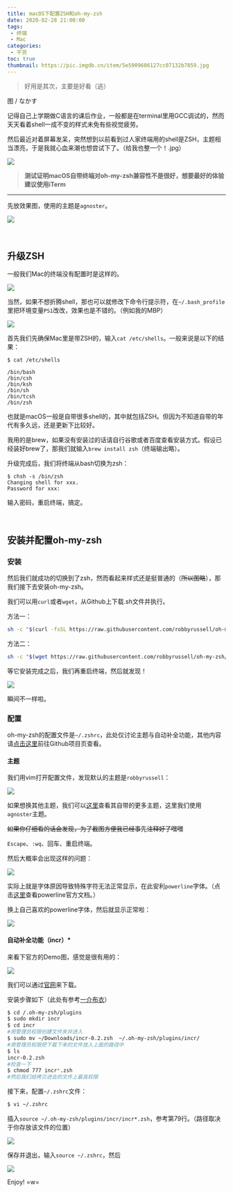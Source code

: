 ```yaml
---
title: macOS下配置ZSH和oh-my-zsh
date: 2020-02-28 21:00:00
tags: 
 - 终端
 - Mac
categories:
 - 干货
toc: true
thumbnail: https://pic.imgdb.cn/item/5e5909606127cc07132b7859.jpg
---
```


> 好用是其次，主要是好看（逃）

<!--more-->

图 / なかす

记得自己上学期做C语言的课后作业，一般都是在terminal里用GCC调试的，然而天天看着shell一成不变的样式未免有些视觉疲劳。

然后最近对着屏幕发呆，突然想到以前看到过人家终端用的shell是ZSH，主题相当漂亮，于是我就心血来潮也想尝试下了。（给我也整一个！.jpg）

![](https://pic.imgdb.cn/item/5e590ca76127cc07132be383.jpg)

> **测试证明macOS自带终端对oh-my-zsh兼容性不是很好，想要最好的体验建议使用iTerm**

___

先放效果图，使用的主题是`agnoster`。

![](https://pic.imgdb.cn/item/5e59059f6127cc07132aefee.png)

</br>

## 升级ZSH

一般我们Mac的终端没有配置时是这样的。

![](https://pic.imgdb.cn/item/5e590d5b6127cc07132bffb3.png)

当然，如果不想折腾shell，那也可以就修改下命令行提示符，在`~/.bash_profile`里把环境变量`PS1`改改，效果也是不错的。（例如我的MBP）

![](https://pic.imgdb.cn/item/5e590ec76127cc07132c30bd.jpg)

首先我们先确保Mac里是带ZSH的，输入`cat /etc/shells`。一般来说是以下的结果：

```
$ cat /etc/shells

/bin/bash
/bin/csh
/bin/ksh
/bin/sh
/bin/tcsh
/bin/zsh
```

也就是macOS一般是自带很多shell的，其中就包括ZSH。但因为不知道自带的年代有多久远，还是更新下比较好。

我用的是brew，如果没有安装过的话请自行谷歌或者百度查看安装方式。假设已经装好brew了，那我们就输入`brew install zsh`（终端输出略）。

升级完成后，我们将终端从bash切换为zsh：

```
$ chsh -s /bin/zsh
Changing shell for xxx.
Password for xxx: 
```

输入密码，重启终端，搞定。

</br>

## 安装并配置oh-my-zsh

### 安装

然后我们就成功的切换到了zsh，然而看起来样式还是挺普通的（~~所以图略~~），那我们接下去安装oh-my-zsh。

我们可以用`curl`或者`wget`，从Github上下载.sh文件并执行。

方法一：

```bash
sh -c "$(curl -fsSL https://raw.githubusercontent.com/robbyrussell/oh-my-zsh/master/tools/install.sh)"
```
方法二：

```bash
sh -c "$(wget https://raw.githubusercontent.com/robbyrussell/oh-my-zsh/master/tools/install.sh -O -)"
```
等它安装完成之后，我们再重启终端，然后就发现！

![](https://pic.imgdb.cn/item/5e59122e6127cc07132cbec6.png)

瞬间不一样啦。


### 配置

oh-my-zsh的配置文件是`~/.zshrc`，此处仅讨论主题与自动补全功能，其他内容请[点击这里](https://github.com/ohmyzsh/ohmyzsh)前往Github项目页查看。

#### 主题

我们用vim打开配置文件，发现默认的主题是`robbyrussell`：

![](https://pic.imgdb.cn/item/5e5917446127cc07132d7e4c.png)

如果想换其他主题，我们可以[这里](https://github.com/ohmyzsh/ohmyzsh/wiki/Themes)查看其自带的更多主题，这里我们使用`agnoster`主题。

~~如果你仔细看的话会发现，为了截图方便我已经事先注释好了嘿嘿~~

`Escape`、`:wq`、回车、重启终端。

然后大概率会出现这样的问题：

![](https://pic.imgdb.cn/item/5e5918e26127cc07132dc035.png)

实际上就是字体原因导致特殊字符无法正常显示，在此安利`powerline`字体。（点击[这里](https://github.com/powerline/fonts)查看powerline官方文档。）

换上自己喜欢的powerline字体，然后就显示正常啦：

![](https://pic.imgdb.cn/item/5e5918e26127cc07132dc032.png)

#### 自动补全功能（incr）*

来看下官方的Demo图，感觉是很有用的：

![](https://mimosa-pudica.net/img/zsh.gif)

我们可以通过[官网](https://mimosa-pudica.net/zsh-incremental.html)来下载。

安装步骤如下（此处有参考[一介布衣](http://yijiebuyi.com/blog/36955b84c57e338dd8255070b80829bf.html)）

```bash
$ cd /.oh-my-zsh/plugins
$ sudo mkdir incr
$ cd incr
#用管理员权限创建文件夹并进入
$ sudo mv ~/Downloads/incr-0.2.zsh  ~/.oh-my-zsh/plugins/incr/
#用管理员权限把下载下来的文件放入上面的路径中
$ ls
incr-0.2.zsh
#检查一下
$ chmod 777 incr*.zsh
#然后我们给拷贝进去的文件上最高权限
```

接下来，配置`~/.zshrc`文件：

```bash
$ vi ~/.zshrc
```

插入`source ~/.oh-my-zsh/plugins/incr/incr*.zsh`，参考第79行。（路径取决于你存放该文件的位置）

![](https://pic.imgdb.cn/item/5e591fa96127cc07132ec653.png)

保存并退出，输入`source ~/.zshrc`，然后

![](https://pic.imgdb.cn/item/5e5920416127cc07132edc25.png)

Enjoy! =w=